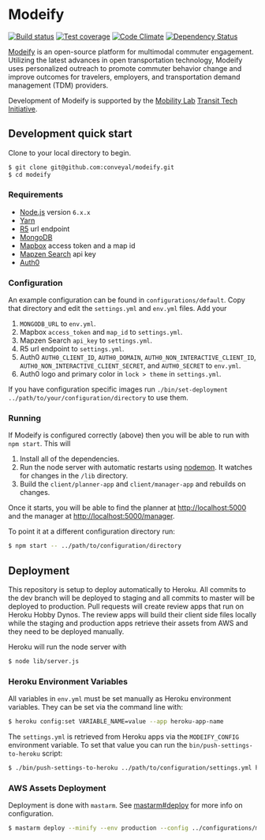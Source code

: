 # Modeify

[![Build status][travis-image]][travis-url]
[![Test coverage][coveralls-image]][coveralls-url]
[![Code Climate][code-climate-image]][code-climate-url]
[![Dependency Status][david-image]][david-url]

[travis-image]: https://img.shields.io/travis/conveyal/modeify.svg?style=flat-square
[travis-url]: https://travis-ci.org/conveyal/modeify
[coveralls-image]: https://img.shields.io/coveralls/conveyal/modeify.svg?style=flat-square
[coveralls-url]: https://coveralls.io/r/conveyal/modeify?branch=master
[code-climate-image]: http://img.shields.io/codeclimate/github/conveyal/modeify.svg?style=flat-square
[code-climate-url]: https://codeclimate.com/github/conveyal/modeify
[david-image]: http://img.shields.io/david/conveyal/modeify.svg?style=flat-square
[david-url]: https://david-dm.org/conveyal/modeify

[Modeify](http://modeify.co) is an open-source platform for multimodal commuter engagement. Utilizing the latest advances in open transportation technology, Modeify uses personalized outreach to promote commuter behavior change and improve outcomes for travelers, employers, and transportation demand management (TDM) providers.

Development of Modeify is supported by the [Mobility Lab](http://mobilitylab.org/) [Transit Tech Initiative](http://mobilitylab.org/tech/transit-tech-initiative/).

## Development quick start

Clone to your local directory to begin.

```bash
$ git clone git@github.com:conveyal/modeify.git
$ cd modeify
```

### Requirements

* [Node.js](https://nodejs.org/) version `6.x.x`
* [Yarn](https://yarnpkg.com/en/)
* [R5](https://github.com/conveyal/r5) url endpoint
* [MongoDB](https://www.mongodb.org/)
* [Mapbox](https://mapbox.com) access token and a map id
* [Mapzen Search](https://mapzen.com/projects/search/) api key
* [Auth0](https://auth0.com)

### Configuration

An example configuration can be found in `configurations/default`. Copy that directory and edit the `settings.yml` and `env.yml` files. Add your

1. `MONGODB_URL` to `env.yml`.
2. Mapbox `access_token` and `map_id` to `settings.yml`.
3. Mapzen Search `api_key` to `settings.yml`.
4. R5 url endpoint to `settings.yml`.
5. Auth0 `AUTH0_CLIENT_ID`, `AUTH0_DOMAIN`, `AUTH0_NON_INTERACTIVE_CLIENT_ID`, `AUTH0_NON_INTERACTIVE_CLIENT_SECRET`, and `AUTH0_SECRET` to `env.yml`.
6. Auth0 logo and primary color in `lock > theme` in `settings.yml`.

If you have configuration specific images run `./bin/set-deployment ../path/to/your/configuration/directory` to use them.

### Running

If Modeify is configured correctly (above) then you will be able to run with `npm start`. This will

1. Install all of the dependencies.
2. Run the node server with automatic restarts using [nodemon](http://nodemon.io/). It watches for changes in the `/lib` directory.
3. Build the `client/planner-app` and `client/manager-app` and rebuilds on changes.

Once it starts, you will be able to find the planner at [http://localhost:5000](http://localhost:5000) and the manager at [http://localhost:5000/manager](http://localhost:5000/manager).

To point it at a different configuration directory run:

```bash
$ npm start -- ../path/to/configuration/directory
```

## Deployment

This repository is setup to deploy automatically to Heroku. All commits to the dev branch will be deployed to staging and all commits to master will be deployed to production. Pull requests will create review apps that run on Heroku Hobby Dynos. The review apps will build their client side files locally while the staging and production apps retrieve their assets from AWS and they need to be deployed manually.

Heroku will run the node server with

```bash
$ node lib/server.js
```

### Heroku Environment Variables

All variables in `env.yml` must be set manually as Heroku environment variables. They can be set via the command line with:

```bash
$ heroku config:set VARIABLE_NAME=value --app heroku-app-name
```

The `settings.yml` is retrieved from Heroku apps via the `MODEIFY_CONFIG` environment variable. To set that value you can run the `bin/push-settings-to-heroku` script:

```bash
$ ./bin/push-settings-to-heroku ../path/to/configuration/settings.yml heroku-app-name
```

### AWS Assets Deployment

Deployment is done with `mastarm`. See [mastarm#deploy](https://github.com/conveyal/mastarm#deploy) for more info on configuration.

```bash
$ mastarm deploy --minify --env production --config ../configurations/modeify
```
